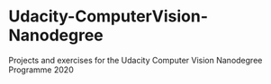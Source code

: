 # Udacity-ComputerVision-Nanodegree
Projects and exercises for the Udacity Computer Vision Nanodegree Programme 2020
